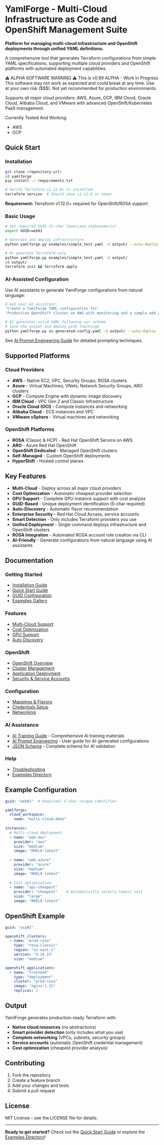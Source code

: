 # YamlForge - Multi-Cloud Infrastructure as Code and OpenShift Management Suite

**Platform for managing multi-cloud infrastructure and OpenShift deployments through unified YAML definitions.**

A comprehensive tool that generates Terraform configurations from simple YAML specifications, supporting multiple cloud providers and OpenShift platforms with automated deployment capabilities.

⚠️  ALPHA SOFTWARE WARNING ⚠️
This is v0.99 ALPHA - Work in Progress
This software may not work as expected and could break at any time.
Use at your own risk ($$$). Not yet recommended for production environments.

Supports all major cloud providers: AWS, Azure, GCP, IBM Cloud, Oracle Cloud,
Alibaba Cloud, and VMware with advanced OpenShift/Kubernetes PaaS management.

Currently Tested And Working:
* AWS
* GCP

## Quick Start

### Installation
```bash
git clone <repository-url>
cd yamlforge
pip install -r requirements.txt

# Verify Terraform v1.12.0+ is installed
terraform version  # Should show v1.12.0 or newer
```

**Requirement:** Terraform v1.12.0+ required for OpenShift/ROSA support

### Basic Usage
```bash
# Set required GUID (5-char lowercase alphanumeric)
export GUID=web01

# Generate and deploy infrastructure
python yamlforge.py examples/simple_test.yaml -d output/ --auto-deploy

# Or generate Terraform only
python yamlforge.py examples/simple_test.yaml -d output/
cd output/
terraform init && terraform apply
```

### AI-Assisted Configuration
Use AI assistants to generate YamlForge configurations from natural language:

```bash
# Ask your AI assistant:
"Create a YamlForge YAML configuration for: 
'Production OpenShift cluster on AWS with monitoring and a sample web application'"

# AI generates valid YAML following our schema
# Save the output and deploy with YamlForge
python yamlforge.py ai-generated-config.yaml -d output/ --auto-deploy
```

See [AI Prompt Engineering Guide](docs/ai-prompts.md) for detailed prompting techniques.

## Supported Platforms

### Cloud Providers
- **AWS** - Native EC2, VPC, Security Groups, ROSA clusters
- **Azure** - Virtual Machines, VNets, Network Security Groups, ARO clusters  
- **GCP** - Compute Engine with dynamic image discovery
- **IBM Cloud** - VPC Gen 2 and Classic Infrastructure
- **Oracle Cloud (OCI)** - Compute instances and networking
- **Alibaba Cloud** - ECS instances and VPC
- **VMware vSphere** - Virtual machines and networking

### OpenShift Platforms
- **ROSA** (Classic & HCP) - Red Hat OpenShift Service on AWS
- **ARO** - Azure Red Hat OpenShift
- **OpenShift Dedicated** - Managed OpenShift clusters
- **Self-Managed** - Custom OpenShift deployments
- **HyperShift** - Hosted control planes

## Key Features

- **Multi-Cloud** - Deploy across all major cloud providers
- **Cost Optimization** - Automatic cheapest provider selection
- **GPU Support** - Complete GPU instance support with cost analysis
- **GUID-Based** - Unique deployment identification (5-char required)
- **Auto-Discovery** - Automatic flavor recommendation
- **Enterprise Security** - Red Hat Cloud Access, service accounts
- **Smart Detection** - Only includes Terraform providers you use
- **Unified Deployment** - Single command deploys infrastructure and OpenShift clusters
- **ROSA Integration** - Automated ROSA account role creation via CLI
- **AI-Friendly** - Generate configurations from natural language using AI assistants

## Documentation

### Getting Started
- [Installation Guide](installation.md)
- [Quick Start Guide](quickstart.md)
- [GUID Configuration](guid-configuration.md)
- [Examples Gallery](examples.md)

### Features
- [Multi-Cloud Support](features/multi-cloud.md)
- [Cost Optimization](features/cost-optimization.md)
- [GPU Support](features/gpu-support.md)
- [Auto Discovery](features/auto-discovery.md)

### OpenShift
- [OpenShift Overview](openshift/overview.md)
- [Cluster Management](openshift/clusters.md)
- [Application Deployment](openshift/applications.md)
- [Security & Service Accounts](openshift/security.md)

### Configuration
- [Mappings & Flavors](configuration/mappings.md)
- [Credentials Setup](configuration/credentials.md)
- [Networking](configuration/networking.md)

### AI Assistance
- [AI Training Guide](docs/ai-training.md) - Comprehensive AI training materials
- [AI Prompt Engineering](docs/ai-prompts.md) - User guide for AI-generated configurations
- [JSON Schema](docs/yamlforge-schema.json) - Complete schema for AI validation

### Help
- [Troubleshooting](troubleshooting.md)
- [Examples Directory](../examples/)

## Example Configuration

```yaml
guid: "web01"  # Required: 5-char unique identifier

yamlforge:
  cloud_workspace:
    name: "multi-cloud-demo"
    
instances:
  # Multi-cloud deployment
  - name: "web-aws"
    provider: "aws"
    size: "medium"
    image: "RHEL9-latest"
    
  - name: "web-azure"
    provider: "azure"
    size: "medium"
    image: "RHEL9-latest"
    
  # Cost optimization
  - name: "api-cheapest"
    provider: "cheapest"    # Automatically selects lowest cost
    size: "large"
    image: "RHEL9-latest"
```

## OpenShift Example

```yaml
guid: "ocp01"

openshift_clusters:
  - name: "prod-rosa"
    type: "rosa-classic"
    region: "us-east-1"
    version: "4.14.15"
    size: "medium"

openshift_applications:
  - name: "frontend"
    type: "deployment"
    cluster: "prod-rosa"
    image: "nginx:1.21"
    replicas: 3
```

## Output

YamlForge generates production-ready Terraform with:
- **Native cloud resources** (no abstractions)
- **Smart provider detection** (only includes what you use)
- **Complete networking** (VPCs, subnets, security groups)
- **Service accounts** (automatic OpenShift credential management)
- **Cost optimization** (cheapest provider analysis)

## Contributing

1. Fork the repository
2. Create a feature branch
3. Add your changes and tests
4. Submit a pull request

## License

MIT License - see the LICENSE file for details.

---

**Ready to get started?** Check out the [Quick Start Guide](quickstart.md) or explore the [Examples Directory](../examples/)! 
